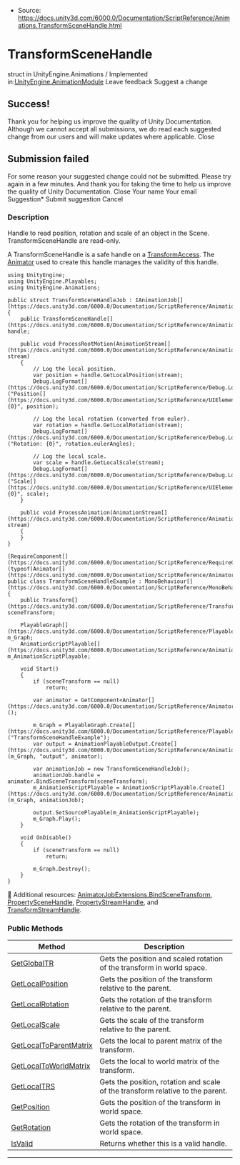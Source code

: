 * Source: https://docs.unity3d.com/6000.0/Documentation/ScriptReference/Animations.TransformSceneHandle.html

# TransformSceneHandle
struct in UnityEngine.Animations
/
Implemented in:[UnityEngine.AnimationModule](https://docs.unity3d.com/6000.0/Documentation/ScriptReference/UnityEngine.AnimationModule.html)
Leave feedback
Suggest a change
## Success!
Thank you for helping us improve the quality of Unity Documentation. Although we cannot accept all submissions, we do read each suggested change from our users and will make updates where applicable.
Close
## Submission failed
For some reason your suggested change could not be submitted. Please <a>try again</a> in a few minutes. And thank you for taking the time to help us improve the quality of Unity Documentation.
Close
Your name Your email Suggestion* Submit suggestion
Cancel
### Description
Handle to read position, rotation and scale of an object in the Scene.
TransformSceneHandle are read-only.  
  
A TransformSceneHandle is a safe handle on a [TransformAccess](https://docs.unity3d.com/6000.0/Documentation/ScriptReference/Jobs.TransformAccess.html). The [Animator](https://docs.unity3d.com/6000.0/Documentation/ScriptReference/Animator.html) used to create this handle manages the validity of this handle.
```
using UnityEngine;
using UnityEngine.Playables;
using UnityEngine.Animations;  
  
public struct TransformSceneHandleJob : IAnimationJob[](https://docs.unity3d.com/6000.0/Documentation/ScriptReference/Animations.IAnimationJob.html)
{
    public TransformSceneHandle[](https://docs.unity3d.com/6000.0/Documentation/ScriptReference/Animations.TransformSceneHandle.html) handle;  
  
    public void ProcessRootMotion(AnimationStream[](https://docs.unity3d.com/6000.0/Documentation/ScriptReference/Animations.AnimationStream.html) stream)
    {
        // Log the local position.
        var position = handle.GetLocalPosition(stream);
        Debug.LogFormat[](https://docs.unity3d.com/6000.0/Documentation/ScriptReference/Debug.LogFormat.html)("Position[](https://docs.unity3d.com/6000.0/Documentation/ScriptReference/UIElements.Position.html): {0}", position);  
  
        // Log the local rotation (converted from euler).
        var rotation = handle.GetLocalRotation(stream);
        Debug.LogFormat[](https://docs.unity3d.com/6000.0/Documentation/ScriptReference/Debug.LogFormat.html)("Rotation: {0}", rotation.eulerAngles);  
  
        // Log the local scale.
        var scale = handle.GetLocalScale(stream);
        Debug.LogFormat[](https://docs.unity3d.com/6000.0/Documentation/ScriptReference/Debug.LogFormat.html)("Scale[](https://docs.unity3d.com/6000.0/Documentation/ScriptReference/UIElements.Scale.html): {0}", scale);
    }  
  
    public void ProcessAnimation(AnimationStream[](https://docs.unity3d.com/6000.0/Documentation/ScriptReference/Animations.AnimationStream.html) stream)
    {
    }
}  
  
[RequireComponent[](https://docs.unity3d.com/6000.0/Documentation/ScriptReference/RequireComponent.html)(typeof(Animator[](https://docs.unity3d.com/6000.0/Documentation/ScriptReference/Animator.html)))]
public class TransformSceneHandleExample : MonoBehaviour[](https://docs.unity3d.com/6000.0/Documentation/ScriptReference/MonoBehaviour.html)
{
    public Transform[](https://docs.unity3d.com/6000.0/Documentation/ScriptReference/Transform.html) sceneTransform;  
  
    PlayableGraph[](https://docs.unity3d.com/6000.0/Documentation/ScriptReference/Playables.PlayableGraph.html) m_Graph;
    AnimationScriptPlayable[](https://docs.unity3d.com/6000.0/Documentation/ScriptReference/Animations.AnimationScriptPlayable.html) m_AnimationScriptPlayable;  
  
    void Start()
    {
        if (sceneTransform == null)
            return;  
  
        var animator = GetComponent<Animator[](https://docs.unity3d.com/6000.0/Documentation/ScriptReference/Animator.html)>();  
  
        m_Graph = PlayableGraph.Create[](https://docs.unity3d.com/6000.0/Documentation/ScriptReference/Playables.PlayableGraph.Create.html)("TransformSceneHandleExample");
        var output = AnimationPlayableOutput.Create[](https://docs.unity3d.com/6000.0/Documentation/ScriptReference/Animations.AnimationPlayableOutput.Create.html)(m_Graph, "output", animator);  
  
        var animationJob = new TransformSceneHandleJob();
        animationJob.handle = animator.BindSceneTransform(sceneTransform);
        m_AnimationScriptPlayable = AnimationScriptPlayable.Create[](https://docs.unity3d.com/6000.0/Documentation/ScriptReference/Animations.AnimationScriptPlayable.Create.html)(m_Graph, animationJob);  
  
        output.SetSourcePlayable(m_AnimationScriptPlayable);
        m_Graph.Play();
    }  
  
    void OnDisable()
    {
        if (sceneTransform == null)
            return;  
  
        m_Graph.Destroy();
    }
}

```

Additional resources: [AnimatorJobExtensions.BindSceneTransform](https://docs.unity3d.com/6000.0/Documentation/ScriptReference/Animations.AnimatorJobExtensions.BindSceneTransform.html), [PropertySceneHandle](https://docs.unity3d.com/6000.0/Documentation/ScriptReference/Animations.PropertySceneHandle.html), [PropertyStreamHandle](https://docs.unity3d.com/6000.0/Documentation/ScriptReference/Animations.PropertyStreamHandle.html), and [TransformStreamHandle](https://docs.unity3d.com/6000.0/Documentation/ScriptReference/Animations.TransformStreamHandle.html).
### Public Methods
Method | Description  
---|---  
[GetGlobalTR](https://docs.unity3d.com/6000.0/Documentation/ScriptReference/Animations.TransformSceneHandle.GetGlobalTR.html) | Gets the position and scaled rotation of the transform in world space.  
[GetLocalPosition](https://docs.unity3d.com/6000.0/Documentation/ScriptReference/Animations.TransformSceneHandle.GetLocalPosition.html) | Gets the position of the transform relative to the parent.  
[GetLocalRotation](https://docs.unity3d.com/6000.0/Documentation/ScriptReference/Animations.TransformSceneHandle.GetLocalRotation.html) | Gets the rotation of the transform relative to the parent.  
[GetLocalScale](https://docs.unity3d.com/6000.0/Documentation/ScriptReference/Animations.TransformSceneHandle.GetLocalScale.html) | Gets the scale of the transform relative to the parent.  
[GetLocalToParentMatrix](https://docs.unity3d.com/6000.0/Documentation/ScriptReference/Animations.TransformSceneHandle.GetLocalToParentMatrix.html) | Gets the local to parent matrix of the transform.  
[GetLocalToWorldMatrix](https://docs.unity3d.com/6000.0/Documentation/ScriptReference/Animations.TransformSceneHandle.GetLocalToWorldMatrix.html) | Gets the local to world matrix of the transform.  
[GetLocalTRS](https://docs.unity3d.com/6000.0/Documentation/ScriptReference/Animations.TransformSceneHandle.GetLocalTRS.html) | Gets the position, rotation and scale of the transform relative to the parent.  
[GetPosition](https://docs.unity3d.com/6000.0/Documentation/ScriptReference/Animations.TransformSceneHandle.GetPosition.html) | Gets the position of the transform in world space.  
[GetRotation](https://docs.unity3d.com/6000.0/Documentation/ScriptReference/Animations.TransformSceneHandle.GetRotation.html) | Gets the rotation of the transform in world space.  
[IsValid](https://docs.unity3d.com/6000.0/Documentation/ScriptReference/Animations.TransformSceneHandle.IsValid.html) | Returns whether this is a valid handle.  
* * *
